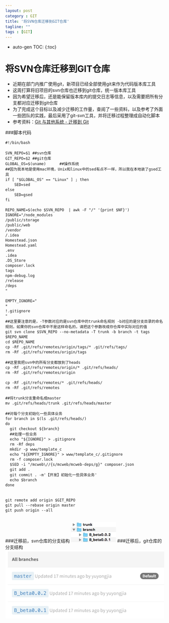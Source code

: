 ```yaml
---
layout: post
category : GIT
title: '将SVN仓库迁移到GIT仓库'
tagline: ""
tags : [GIT]
---
```

* auto-gen TOC:
{:toc}

# 将SVN仓库迁移到GIT仓库
* 近期在部门内推广使用git，新项目已经全部使用git来作为代码版本库工具
* 这周打算将旧项目的svn仓库也迁移到git仓库，统一版本库工具
* 因为希望迁移后，还是能保留版本库内的提交日志等信息，以及需要把所有分支都对应迁移到git仓库
* 为了完成这个目标以及减少迁移的工作量，查阅了一些资料，以及参考了外面一些团队的实践，最后采用了git-svn工具，并将迁移过程整理成自动化脚本
* 参考资料：[Git 与其他系统 - 迁移到 Git](https://git-scm.com/book/zh/v2/Git-%E4%B8%8E%E5%85%B6%E4%BB%96%E7%B3%BB%E7%BB%9F-%E8%BF%81%E7%A7%BB%E5%88%B0-Git)

###脚本代码

```
#!/bin/bash

SVN_REPO=$1 ##svn仓库
GIT_REPO=$2 ##git仓库
GLOBAL_OS=$(uname)      ##操作系统
##因为我本地是使用mac环境，Unix和linux中的sed有点不一样，所以我在本地装了gsed工具
if [ "$GLOBAL_OS" == "Linux" ] ; then
    SED=sed
else
    SED=gsed
fi

REPO_NAME=$(echo $SVN_REPO  | awk -F "/" '{print $NF}')
IGNORE="/node_modules
/public/storage
/public/web
/vendor
/.idea
Homestead.json
Homestead.yaml
.env
.idea
.DS_Store
composer.lock
tags
npm-debug.log
/release
/deps
"

EMPTY_IGNORE="
*
!.gitignore
"
##这里要注意的是，-T参数对应的是svn仓库中的trunk命名规则 -b对应的是分支目录的命名规则，如果你的svn仓库中不是这样命名的，请把这个参数改成你仓库中实际对应的值
git svn clone $SVN_REPO --no-metadata -T trunk -b branch -t tags $REPO_NAME
cd $REPO_NAME
cp -Rf .git/refs/remotes/origin/tags/* .git/refs/tags/
rm -Rf .git/refs/remotes/origin/tags

##这里我把svn中的所有分支都放到了heads
cp -Rf .git/refs/remotes/origin/* .git/refs/heads/
rm -Rf .git/refs/remotes/origin

cp -Rf .git/refs/remotes/* .git/refs/heads/
rm -Rf .git/refs/remotes

##将trunk分支重命名成master
mv .git/refs/heads/trunk .git/refs/heads/master

##对每个分支初始化一些具体业务
for branch in $(ls .git/refs/heads/)
do
  git checkout ${branch}
  ##处理一些业务
  echo "${IGNORE}" > .gitignore
  rm -Rf deps
  mkdir -p www/template_c
  echo "${EMPTY_IGNORE}" > www/template_c/.gitignore
  rm -f composer.lock
  $SED -i "/mcweb\//{s/mcweb/mcweb-deps/g}" composer.json
  git add .
  git commit . -m'【开发】初始化一些具体业务'
  echo $branch
done


git remote add origin $GIT_REPO
git pull --rebase origin master
git push origin --all


```

###迁移前，svn仓库的分支结构
![](/images/post/14930268442268.jpg)
###迁移后，git仓库的分支结构
![](/images/post/14930269454241.jpg)

